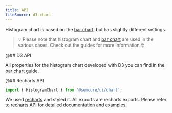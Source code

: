 ```yaml
---
title: API
fileSource: d3-chart
---
```


Histogram chart is based on the [bar chart](/data-display/bar-chart), but has slightly different settings.

> 💡 Please note that histogram chart and [bar chart](/data-display/bar-chart) are used in the various cases. Check out the guides for more information 🤓

@## D3 API

All properties for the histogram chart developed with D3 you can find in the [bar chart guide](/data-display/bar-chart/bar-chart-api).

@## Recharts API

```js
import { HistogramChart } from '@semcore/ui/chart';
```

We used [recharts](http://recharts.org) and styled it. All exports are recharts exports. Please refer to [recharts API](http://recharts.org/en-US/api) for detailed documentation and examples.
